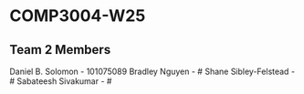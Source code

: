# COMP3004-W25

## Team 2 Members
Daniel B. Solomon - 101075089
Bradley Nguyen - #
Shane Sibley-Felstead - #
Sabateesh Sivakumar - #
